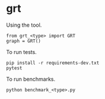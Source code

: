 # grt

Using the tool.

    from grt_<type> import GRT
    graph = GRT()
    

To run tests.

    pip install -r requirements-dev.txt
    pytest

To run benchmarks.

    python benchmark_<type>.py
